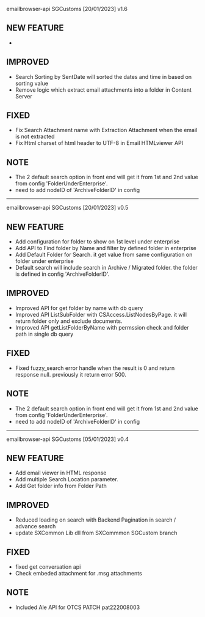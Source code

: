 emailbrowser-api SGCustoms 
[20/01/2023] v1.6 

## NEW FEATURE
-

## IMPROVED
- Search Sorting by SentDate will sorted the dates and time in based on sorting value
- Remove logic which extract email attachments into a folder in Content Server

## FIXED
- Fix Search Attachment name with Extraction Attachment when the email is not extracted
- Fix Html charset of html header to UTF-8 in Email HTMLviewer API

## NOTE
- The 2 default search option in front end will get it from 1st and 2nd value from config 'FolderUnderEnterprise'.
- need to add nodeID of 'ArchiveFolderID' in config


-------------------------------------------------------------------------------------------

emailbrowser-api SGCustoms 
[20/01/2023] v0.5

## NEW FEATURE
- Add configuration for folder to show on 1st level under enterprise
- Add API to Find folder by Name and filter by defined folder in enterprise 
- Add Default Folder for Search. it get value from same configuration on folder under enterprise
- Default search will include search in Archive / Migrated folder. the folder is defined in config 'ArchiveFolderID'.

## IMPROVED
- Improved API for get folder by name with db query
- Improved API ListSubFolder with CSAccess.ListNodesByPage. it will return folder only and exclude documents.
- Improved API getListFolderByName with permssion check and folder path in single db query

## FIXED
- Fixed fuzzy_search error handle when the result is 0 and return response null. previously it return error 500.

## NOTE
- The 2 default search option in front end will get it from 1st and 2nd value from config 'FolderUnderEnterprise'.
- need to add nodeID of 'ArchiveFolderID' in config



-------------------------------------------------------------------------------------------

emailbrowser-api SGCustoms 
[05/01/2023] v0.4

## NEW FEATURE
- Add email viewer in HTML response
- Add multiple Search Location parameter. 
- Add Get folder info from Folder Path

## IMPROVED
- Reduced loading on search with Backend Pagination in search / advance search
- update SXCommon Lib dll from SXCommmon SGCustom branch

## FIXED
- fixed get conversation api
- Check embeded attachment for .msg attachments

## NOTE
- Included Ale API for OTCS PATCH pat222008003